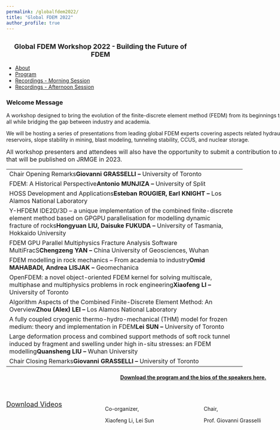 ```yaml
---
permalink: /globalfdem2022/
title: "Global FDEM 2022"
author_profile: true
---
```



<center><h2><font size ="4">Global FDEM Workshop 2022 - Building the Future of FDEM</font></h2></center>



<html>
<meta charset="utf-8">
<link rel="stylesheet" href="https://formden.com/static/assets/demos/bootstrap-iso/bootstrap-iso/bootstrap-iso.css">
<script src="https://cdn.staticfile.org/jquery/2.1.1/jquery.min.js"></script>
<script src="https://cdn.staticfile.org/twitter-bootstrap/3.3.7/js/bootstrap.min.js"></script>

<style>
@media screen and (max-width: 100%){
.container {
  width:100%;}}
</style>



<body>
<div class="bootstrap-iso">
<div class="container" style="width:1000">
  <ul class="nav nav-tabs">
     <li class="active"><a data-toggle="tab" href="#home">About</a></li>
     <li><a data-toggle="tab" href="#menu1">Program</a></li>
     <li><a data-toggle="tab" href="#menu2">Recordings - Morning Session</a></li>
     <li><a data-toggle="tab" href="#menu3">Recordings - Afternoon Session</a></li>
  </ul>

  <div class="tab-content">
     <div id="home" class="tab-pane fade in active">
     <h3><strong>Welcome Message</strong></h3><p>A workshop designed to bring the evolution of the finite-discrete element method (FEDM) from its beginnings to the latest advancements in this space, all while bridging the gap between industry and academia.</p>
     <p>We will be hosting a series of presentations from leading global FDEM experts covering aspects related hydraulic fracturing in unconventional reservoirs, slope stability in mining, blast modeling, tunneling stability, CCUS, and nuclear storage.</p>
     <p style="margin: 0in;"><span style="font-size: 12.0pt;">All workshop presenters and attendees will also have the opportunity to submit a contribution to a featured journal issue on FDEM that will be published on JRMGE in 2023.</span></p>
     <http://www.jrmge.cn/newscontent-4-135.html>
     </div>
     <div id="menu1" class="tab-pane fade">
       <table>
       <tbody>
         <tr><td width="600">Chair Opening Remarks<strong>Giovanni GRASSELLI &#8211; </strong>University of Toronto</td></tr>
         <tr><td width="600">FDEM: A Historical Perspective<strong>Antonio MUNJIZA &#8211; </strong>University of Split</td></tr>
         <tr><td width="600">HOSS Development and Applications<strong>Esteban ROUGIER, Earl KNIGHT &#8211; </strong>Los Alamos National Laboratory</td></tr>
         <tr><td width="600">Y-HFDEM IDE2D/3D – a unique implementation of the combined finite-discrete element method based on GPGPU parallelisation for modelling dynamic fracture of rocks<strong>Hongyuan LIU, Daisuke FUKUDA &#8211; </strong>University of Tasmania, Hokkaido University</td></tr>
         <tr><td width="600">FDEM GPU Parallel Multiphysics Fracture Analysis Software MultiFracS<strong>Chengzeng YAN &#8211; </strong>China University of Geosciences, Wuhan</td></tr>
         <tr><td width="600">FDEM modelling in rock mechanics – From academia to industry<strong>Omid MAHABADI, Andrea LISJAK &#8211; </strong>Geomechanica<td><tr>
         <tr><td width="600">OpenFDEM: a novel object-oriented FDEM kernel for solving multiscale, multiphase and multiphysics problems in rock engineering<strong>Xiaofeng LI &#8211; </strong>University of Toronto</td></tr>
         <tr><td width="600">Algorithm Aspects of the Combined Finite-Discrete Element Method: An Overview<strong>Zhou (Alex) LEI &#8211; </strong>Los Alamos National Laboratory</td></tr>
         <tr><td width="600">A fully coupled cryogenic thermo-hydro-mechanical (THM) model for frozen medium: theory and implementation in FDEM<strong>Lei SUN &#8211; </strong>University of Toronto</td></tr>
         <tr><td width="600">Large deformation process and combined support methods of soft rock tunnel induced by fragment and swelling under high in-situ stresses: an FDEM modelling<strong>Quansheng LIU &#8211; </strong>Wuhan University</td></tr>
        <tr><td width="600">Chair Closing Remarks<strong>Giovanni GRASSELLI &#8211; </strong>University of Toronto</td></tr>
       </tbody>
       </table>
       <h4 align="center"><a href="https://geogroup.utoronto.ca/wp-content/uploads/2023-Agenda-of-FDEM-2023-University-of-Toronto_V01.pdf" target="_blank" rel="noopener">Download the program and the bios of the speakers here.</a></h4>
    </div>
    <!--
    <div id="menu2" class="tab-pane fade">
       <center><strong>Giovanni GRASSELLI</strong> &#8211; Chair Opening Remarks</center><iframe title="Giovanni GRASSELLI" src="https://www.youtube.com/embed/tHHP09UyaRU" width="560" height="315" frameborder="0" allowfullscreen="allowfullscreen"></iframe><br><br>
       <center><strong>Antonio MUNJIZA</strong> &#8211; FDEM: A Historical Perspective</center><iframe loading="lazy" title="Antonio MUNJIZA" src="https://www.youtube.com/embed/rw-Hgv9uxyk" width="560" height="315" frameborder="0" allowfullscreen="allowfullscreen"></iframe><br><br>
       <center><strong>Esteban ROUGIER</strong> &#8211; HOSS Development and Applications</center><iframe loading="lazy" title="Esteban ROUGIER" src="https://www.youtubecom/embed/iRid9M1WCyU" width="560" height="315" frameborder="0" allowfullscreen="allowfullscreen"></iframe><br><br>
       <center><strong>Hongyuan LIU</strong> &#8211; Y-HFDEM IDE2D/3D – a unique implementation of the combined finite-discrete element method based on GPGPU parallelisation for modelling dynamic fracture of rocks</center><iframe loading="lazy" title="Hongyuan LIU" src="https://www.youtube.com/embed/KpS_FGKi6jg" width="560" height="315" frameborder="0" allowfullscreen="allowfullscreen"></iframe><br><br>
       <center><strong>Chengzeng YAN</strong> &#8211; FDEM GPU Parallel Multiphysics Fracture Analysis Software MultiFracS</center><iframe loading="lazy" title="Chengzeng YAN" src="https://www.youtube.com/embed/S-zG5VqtN4U" width="560" height="315" frameborder="0" allowfullscreen="allowfullscreen"></iframe><br><br>
       <center><strong>Omid MAHABADI</strong> &#8211; FDEM modelling in rock mechanics – From academia to industry</center><iframe loading="lazy" title="Omid MAHABADI" src="https://www.youtube.com/embed/rkJS5JF9-ZM" width="560" height="315" frameborder="0" allowfullscreen="allowfullscreen"></iframe>    
    </div>
    <div id="menu3" class="tab-pane fade">
       <center><strong>Xiaofeng LI</strong> &#8211; OpenFDEM: a novel object-oriented FDEM kernel for solving multiscale, multiphase and multiphysics problems in rock engineering</center><iframe loading="lazy" title="Xiaofeng LI" src="https://www.youtube.com/embed/ExK0msz5Nn4" width="560" height="315" frameborder="0" allowfullscreen="allowfullscreen"></iframe><br><br>
       <center><strong>Zhou (Alex) LEI</strong> &#8211; Algorithm Aspects of the Combined Finite-Discrete Element Method: An Overview</center><iframe loading="lazy" title="Zhou (Alex) LEI" src="https://www.youtube.com/embed/ie-fxV0ZRSs" width="560" height="315" frameborder="0" allowfullscreen="allowfullscreen"></iframe><br><br>
       <center><strong>Lei Sun</strong> &#8211; A fully coupled cryogenic thermo-hydro-mechanical (THM) model for frozen medium: theory and implementation in FDEM</center><iframe loading="lazy" title="Lei SUN" src="https://www.youtube.com/embed/Y36dGBa75oo" width="560" height="315" frameborder="0" allowfullscreen="allowfullscreen"></iframe><br><br>
       <center><strong>Quansheng LIU</strong> &#8211; Large deformation process and combined support methods of soft rock tunnel induced by fragment and swelling under high in-situ stresses: an FDEM modelling</center><iframe loading="lazy" title="Quansheng LIU" src="https://www.youtube.com/embed/OixSjclumcY" width="560" height="315" frameborder="0" allowfullscreen="allowfullscreen"></iframe>
    </div>
    -->
  </div>
</div>
</div>

</body>
</html>


<br>
<br>
<link rel="stylesheet" href="https://cdn.staticfile.org/twitter-bootstrap/3.3.7/
css/bootstrap.min.css">
<div class="container">
  <div style="width:800px;text-align:justify;">
    <div style="width:33%;float:left;">
        <a button type="button" class="btn btn-info btn-lg active" href="https://geogroup.utoronto.ca/global-fdem-2022/global-fdem-2022-download-page"><font size ="4">Download Videos</font></a>
    </div>
    <div style="width:33%;height:400px;float:left;">
        <p>Co-organizer,</p><p>Xiaofeng Li, Lei Sun</p>	
    </div>
	<div style="width:33%;height:400px;float:left;">
        <p>Chair,</p><p>Prof. Giovanni Grasselli</p>
    </div>
  </div>
</div>